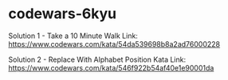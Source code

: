 # codewars-6kyu

Solution 1 - Take a 10 Minute Walk
Link: https://www.codewars.com/kata/54da539698b8a2ad76000228

Solution 2 - Replace With Alphabet Position Kata
Link: https://www.codewars.com/kata/546f922b54af40e1e90001da

